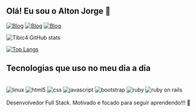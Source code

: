 ## Olá! Eu sou o Alton Jorge 👋


[![Blog](https://img.shields.io/badge/Gmail-D14836?style=for-the-badge&logo=gmail&logoColor=white)](bicagold@gmail.com)
[![Blog](https://img.shields.io/badge/WhatsApp-25D366?style=for-the-badge&logo=whatsapp&logoColor=white)](https://api.whatsapp.com/send?phone=34999877979)
[![Blog](https://img.shields.io/badge/LinkedIn-0077B5?style=for-the-badge&logo=linkedin&logoColor=white)](https://www.linkedin.com/in/alton-vieira-02839423b/)

![Tibic4 GitHub stats](https://github-readme-stats.vercel.app/api?username=Tibic4&show_icons=true&theme=dracula)

[![Top Langs](https://github-readme-stats.vercel.app/api/top-langs/?username=Tibic4)](https://github.com/Tibic4/github-readme-stats)

## Tecnologias que uso no meu dia a dia

<div style="display: inline_block"><br/>
  <img align="center" alt="linux" src= "https://img.shields.io/badge/Linux-FCC624?style=for-the-badge&logo=linux&logoColor=black"/>
  <img align="center" alt="html5" src= "https://img.shields.io/badge/HTML-239120?style=for-the-badge&logo=html5&logoColor=white"/>
  <img align="center" alt="css" src= "https://img.shields.io/badge/CSS3-1572B6?style=for-the-badge&logo=css3&logoColor=white"/>
  <img align="center" alt="javascript" src= "https://img.shields.io/badge/JavaScript-F7DF1E?style=for-the-badge&logo=javascript&logoColor=black"/>
  <img align="center" alt="bootstrap" src= "https://img.shields.io/badge/Bootstrap-563D7C?style=for-the-badge&logo=bootstrap&logoColor=white"/>
  <img align="center" alt="ruby" src= "https://img.shields.io/badge/Ruby-CC342D?style=for-the-badge&logo=ruby&logoColor=white"/>
  <img align="center" alt="ruby on rails" src= "https://img.shields.io/badge/Ruby_on_Rails-CC0000?style=for-the-badge&logo=ruby-on-rails&logoColor=white"/>
</div><br/>
  Desenvolvedor Full Stack. Motivado e focado para seguir aprendendo!!! 💪
